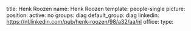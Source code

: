 title: Henk Roozen
name: Henk Roozen
template: people-single
picture: 
position: 
active: no
groups: diag
default_group: diag
linkedin: https://nl.linkedin.com/pub/henk-roozen/98/a32/aa/nl
office: 
type: 

